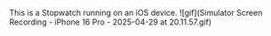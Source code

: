 This is a Stopwatch running on an iOS device.
![gif](Simulator Screen Recording - iPhone 16 Pro - 2025-04-29 at 20.11.57.gif)
